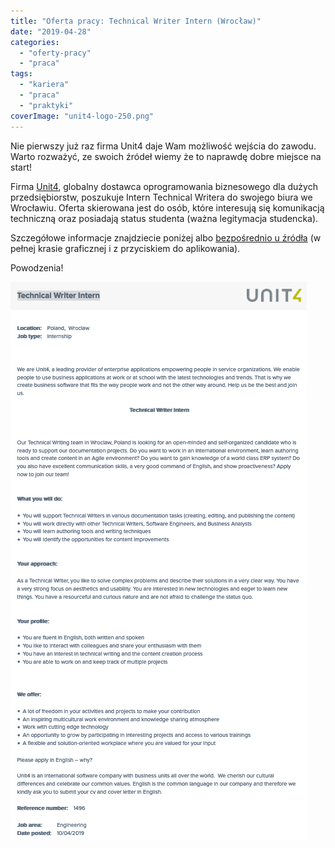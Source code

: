 ```yaml
---
title: "Oferta pracy: Technical Writer Intern (Wrocław)"
date: "2019-04-28"
categories: 
  - "oferty-pracy"
  - "praca"
tags: 
  - "kariera"
  - "praca"
  - "praktyki"
coverImage: "unit4-logo-250.png"
---
```


Nie pierwszy już raz firma Unit4 daje Wam możliwość wejścia do zawodu. Warto rozważyć, ze swoich źródeł wiemy że to naprawdę dobre miejsce na start!

Firma [Unit4](http://www.unit4.com), globalny dostawca oprogramowania biznesowego dla dużych przedsiębiorstw, poszukuje Intern Technical Writera do swojego biura we Wrocławiu. Oferta skierowana jest do osób, które interesują się komunikacją techniczną oraz posiadają status studenta (ważna legitymacja studencka).

Szczegółowe informacje znajdziecie poniżej albo [bezpośrednio u źródła](https://www.careers.unit4.com/engineering--jobs/technical-writer-intern/1837804) (w pełnej krasie graficznej i z przyciskiem do aplikowania).

Powodzenia!

![](images/Screenshot-2019-04-28-at-19.41.16.png)
